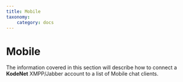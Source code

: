 ```yaml
---
title: Mobile
taxonomy:
    category: docs
---
```


# Mobile

The information covered in this section will describe how to connect a **KodeNet** XMPP/Jabber account to a list of Mobile chat clients.
